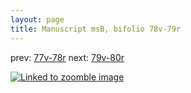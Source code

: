 ```yaml
---
layout: page
title: Manuscript msB, bifolio 78v-79r
---
```


prev: [77v-78r](../77v-78r/) next: [79v-80r](../79v-80r/)



[![Linked to zoomble image](http://www.homermultitext.org/iipsrv?IIIF=/project/homer/pyramidal/deepzoom/hmt/vbbifolio/v1/vb_78v_79r.tif/full/2000,/0/default.jpg)](http://www.homermultitext.org/ict2/?urn=urn:cite2:hmt:vbbifolio.v1:vb_78v_79r)

